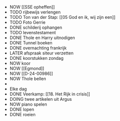 - NOW [[SSE opheffen]]
- TODO rijbewijs verlengen
- TODO Ton van der Stap: [[05 God en ik, wij zijn een]]
- TODO Foto Gerrie
- DONE schilderij ophangen
- TODO levenstestament
- DONE Thole en Harry uitnodigen
- DONE Tunnel boeken
- DONE overnachting frankrijk
- LATER afspraak siteur verzetten
- DONE koorstukken zondag
- NOW koor
- NOW [[Egmond]]
- NOW [[D-24-00986]]
- NOW Thole bellen
-
- Elke dag
- DONE Veerkamp: [[18. Het Rijk in crisis]]
- DOING twee artikelen uit Argus
- NOW piano spelen
- DONE lopen
- DONE roeien